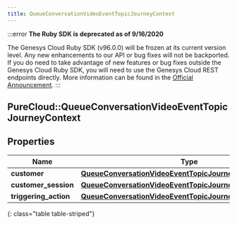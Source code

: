 ```yaml
---
title: QueueConversationVideoEventTopicJourneyContext
---
```


:::error
**The Ruby SDK is deprecated as of 9/16/2020**

The Genesys Cloud Ruby SDK (v96.0.0) will be frozen at its current version level. Any new enhancements to our API or bug fixes will not be backported. If you do need to take advantage of new features or bug fixes outside the Genesys Cloud Ruby SDK, you will need to use the Genesys Cloud REST endpoints directly. More information can be found in the [Official Announcement](https://developer.mypurecloud.com/forum/t/announcement-genesys-cloud-ruby-sdk-end-of-life/8850).
:::


## PureCloud::QueueConversationVideoEventTopicJourneyContext

## Properties

|Name | Type | Description | Notes|
|------------ | ------------- | ------------- | -------------|
| **customer** | [**QueueConversationVideoEventTopicJourneyCustomer**](QueueConversationVideoEventTopicJourneyCustomer.html) |  | [optional] |
| **customer_session** | [**QueueConversationVideoEventTopicJourneyCustomerSession**](QueueConversationVideoEventTopicJourneyCustomerSession.html) |  | [optional] |
| **triggering_action** | [**QueueConversationVideoEventTopicJourneyAction**](QueueConversationVideoEventTopicJourneyAction.html) |  | [optional] |
{: class="table table-striped"}


